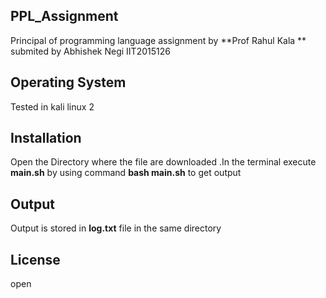 ## PPL_Assignment

Principal of programming language assignment  by **Prof Rahul Kala **  submited by Abhishek Negi IIT2015126
## Operating System
Tested in kali linux 2
## Installation
Open the Directory where the file are downloaded .In the terminal execute **main.sh** by using command **bash main.sh** to get output


## Output
Output is stored in **log.txt** file in the same directory 
## License
 open 
